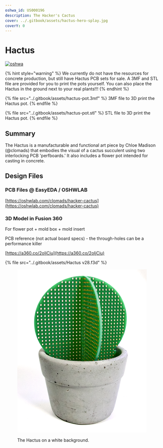 ```yaml
---
oshwa_id: US000196
description: The Hacker's Cactus
cover: ../.gitbook/assets/hactus-hero-splay.jpg
coverY: 0
---
```


# Hactus

[![oshwa](https://img.shields.io/badge/US000196-OSHWA-blue?style=for-the-badge)](https://certification.oshwa.org/us000196.html)

{% hint style="warning" %}
We currently do not have the resources for concrete production, but still have Hactus PCB sets for sale. A 3MF and STL file are provided for you to print the pots yourself. You can also place the Hactus in the ground next to your real plants!!!
{% endhint %}

{% file src="../.gitbook/assets/hactus-pot.3mf" %}
3MF file to 3D print the Hactus pot.
{% endfile %}

{% file src="../.gitbook/assets/hactus-pot.stl" %}
STL file to 3D print the Hactus pot.
{% endfile %}

## Summary

The Hactus is a manufacturable and functional art piece by Chloe Madison (@clomads) that embodies the visual of a cactus succulent using two interlocking PCB 'perfboards.' It also includes a flower pot intended for casting in concrete.

## Design Files

### PCB Files @ EasyEDA / OSHWLAB

[https://oshwlab.com/clomads/hacker-cactus](https://oshwlab.com/clomads/hacker-cactus)

### 3D Model in Fusion 360&#x20;

For flower pot + mold box + mold insert

PCB reference (not actual board specs) - the through-holes can be a performance killer

[https://a360.co/2oIjCiu](https://a360.co/2oIjCiu)

{% file src="../.gitbook/assets/Hactus v28.f3d" %}

<figure><img src="../.gitbook/assets/hactus-main-cropped.jpeg" alt=""><figcaption><p>The Hactus on a white background.</p></figcaption></figure>

